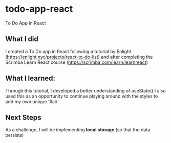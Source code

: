 # todo-app-react
To Do App in React

## What I did
I created a To Do app in React following a tutorial by Enlight (https://enlight.nyc/projects/react-to-do-list) and after completing the Scrimba Learn React course (https://scrimba.com/learn/learnreact)

## What I learned:
Through this tutorial, I developed a better understanding of useState()
I also used this as an opportunity to continue playing around with the styles to add my own unique 'flair'

## Next Steps
As a challenge, I will be implementing **local storage** (so that the data persists)